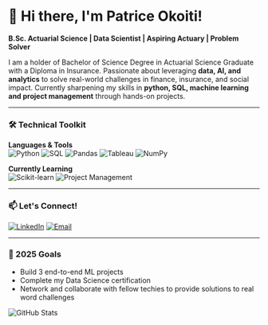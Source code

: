 # 👋 Hi there, I'm Patrice Okoiti! 

**B.Sc. Actuarial Science | Data Scientist | Aspiring Actuary | Problem Solver**

I am a holder of Bachelor of Science Degree in Actuarial Science Graduate with a Diploma in Insurance. 
Passionate about leveraging **data, AI, and analytics** to solve real-world challenges in finance, insurance, and social impact. Currently sharpening my skills in **python, SQL, machine learning and project management** through hands-on projects.

---

### 🛠️ Technical Toolkit
**Languages & Tools**  
![Python](https://img.shields.io/badge/Python-3776AB?style=flat&logo=python&logoColor=white)
![SQL](https://img.shields.io/badge/SQL-4479A1?style=flat&logo=postgresql&logoColor=white)
![Pandas](https://img.shields.io/badge/Pandas-150458?style=flat&logo=pandas&logoColor=white)
![Tableau](https://img.shields.io/badge/Tableau-E97627?style=flat&logo=tableau&logoColor=white)
![NumPy](https://img.shields.io/badge/NumPy-013243?style=flat&logo=numpy&logoColor=white)

**Currently Learning**  
![Scikit-learn](https://img.shields.io/badge/Scikit--learn-F7931E?style=flat&logo=scikitlearn&logoColor=white)
![Project Management](https://img.shields.io/badge/Agile-0096D6?style=flat&logo=agile&logoColor=white)

---

### 📫 Let's Connect!
[![LinkedIn](https://img.shields.io/badge/LinkedIn-0A66C2?style=for-the-badge&logo=linkedin&logoColor=white)](https://www.linkedin.com/in/patrice-okemo-okoiti/)
[![Email](https://img.shields.io/badge/Email-D14836?style=for-the-badge&logo=gmail&logoColor=white)](mailto:okoitipatrice96@gmail.com)

---

### 🎯 2025 Goals
- Build 3 end-to-end ML projects
- Complete my Data Science certification
- Network and collaborate with fellow techies to provide solutions to real word challenges

![GitHub Stats](https://github-readme-stats.vercel.app/api?username=Patoh254code&show_icons=true&theme=radical)
